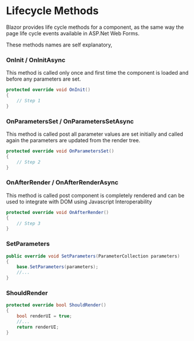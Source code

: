 # Lifecycle Methods
Blazor provides life cycle methods for a component, as the same way the page life cycle events available in ASP.Net Web Forms.

These methods names are self explanatory,
### OnInit / OnInitAsync
This method is called only once and first time the component is loaded and before any parameters are set.
``` csharp
protected override void OnInit()
{
    // Step 1
}
```

### OnParametersSet / OnParametersSetAsync
This method is called post all parameter values are set initially and called again the parameters are updated from the render tree.
```csharp
protected override void OnParametersSet()
{
    // Step 2
}
```

### OnAfterRender / OnAfterRenderAsync
This method is called post component is completely rendered and can be used to integrate with DOM using Javascript Interoperability
``` csharp
protected override void OnAfterRender()
{
    // Step 3
}
```

### SetParameters
```csharp
public override void SetParameters(ParameterCollection parameters)
{
    base.SetParameters(parameters);
    //...
}
```

### ShouldRender
```csharp
protected override bool ShouldRender()
{
    bool renderUI = true;
    //...
    return renderUI;
}
```